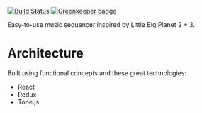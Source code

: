 [![Build Status](https://travis-ci.org/aria-app/aria.svg?branch=master)](https://travis-ci.org/aria-app/aria)
[![Greenkeeper badge](https://badges.greenkeeper.io/aria-app/aria.svg)](https://greenkeeper.io/)

Easy-to-use music sequencer inspired by Little Big Planet 2 + 3.

# Architecture

Built using functional concepts and these great technologies:

- React
- Redux
- Tone.js
